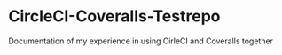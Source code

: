 # CircleCI-Coveralls-Testrepo
Documentation of my experience in using CirleCI and Coveralls together
